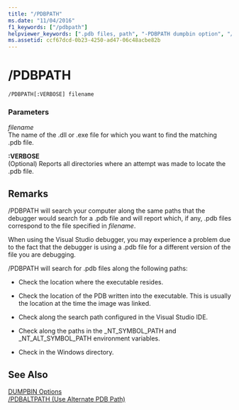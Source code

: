 ```yaml
---
title: "/PDBPATH"
ms.date: "11/04/2016"
f1_keywords: ["/pdbpath"]
helpviewer_keywords: [".pdb files, path", "-PDBPATH dumpbin option", "/PDBPATH dumpbin option", "PDBPATH dumpbin option", "PDB files, path"]
ms.assetid: ccf67dcd-0b23-4250-ad47-06c48acbe82b
---
```

# /PDBPATH

```
/PDBPATH[:VERBOSE] filename
```

### Parameters

*filename*<br/>
The name of the .dll or .exe file for which you want to find the matching .pdb file.

**:VERBOSE**<br/>
(Optional) Reports all directories where an attempt was made to locate the .pdb file.

## Remarks

/PDBPATH will search your computer along the same paths that the debugger would search for a .pdb file and will report which, if any, .pdb files correspond to the file specified in *filename*.

When using the Visual Studio debugger, you may experience a problem due to the fact that the debugger is using a .pdb file for a different version of the file you are debugging.

/PDBPATH will search for .pdb files along the following paths:

- Check the location where the executable resides.

- Check the location of the PDB written into the executable. This is usually the location at the time the image was linked.

- Check along the search path configured in the Visual Studio IDE.

- Check along the paths in the _NT_SYMBOL_PATH and _NT_ALT_SYMBOL_PATH environment variables.

- Check in the Windows directory.

## See Also

[DUMPBIN Options](../../build/reference/dumpbin-options.md)<br/>
[/PDBALTPATH (Use Alternate PDB Path)](../../build/reference/pdbaltpath-use-alternate-pdb-path.md)